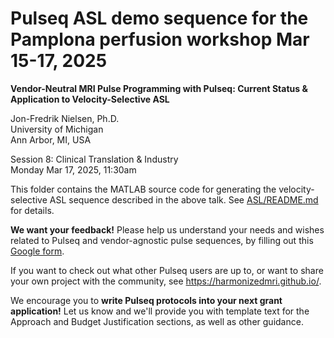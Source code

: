 # Pulseq ASL demo sequence for the Pamplona perfusion workshop Mar 15-17, 2025

**Vendor-Neutral MRI Pulse Programming with Pulseq: Current Status & Application to Velocity-Selective ASL**

Jon-Fredrik Nielsen, Ph.D.  
University of Michigan  
Ann Arbor, MI, USA  

Session 8: Clinical Translation & Industry  
Monday Mar 17, 2025, 11:30am  

This folder contains the MATLAB source code for generating the
velocity-selective ASL sequence described in the above talk.
See [ASL/README.md](ASL/README.md) for details.

**We want your feedback!** Please help us understand your needs and wishes related to Pulseq and
vendor-agnostic pulse sequences, by filling out this
[Google form](https://docs.google.com/forms/d/e/1FAIpQLSexRonymcfAzH5uxK0PteLuJR6zh1W8LXNvZ6rm7955okGG2w/viewform?usp=header).

If you want to check out what other Pulseq users are up to, 
or want to share your own project with the community, see https://harmonizedmri.github.io/.

We encourage you to **write Pulseq protocols into your next grant application!** 
Let us know and we'll provide you with template text for the Approach and Budget Justification sections,
as well as other guidance.
